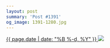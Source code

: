 ```yaml
---
layout: post
summary: 'Post #1391'
og_image: 1391-1280.jpg
---
```


<p>
 <time>
  <a href="/1391">
   {{ page.date | date: "%B %-d, %Y" }}
  </a>
 </time>
 <a href="/1391">
  <img data-taken="5/22/2021" sizes="(min-width: 700px) 50vw, calc(100vw - 2rem)" src="{{ site.assets_url }}/1391-640.jpg" srcset="{{ site.assets_url }}/1391-320.jpg 320w, {{ site.assets_url }}/1391-640.jpg 640w, {{ site.assets_url }}/1391-960.jpg 960w, {{ site.assets_url }}/1391-1280.jpg 1280w"/>
 </a>
</p>
